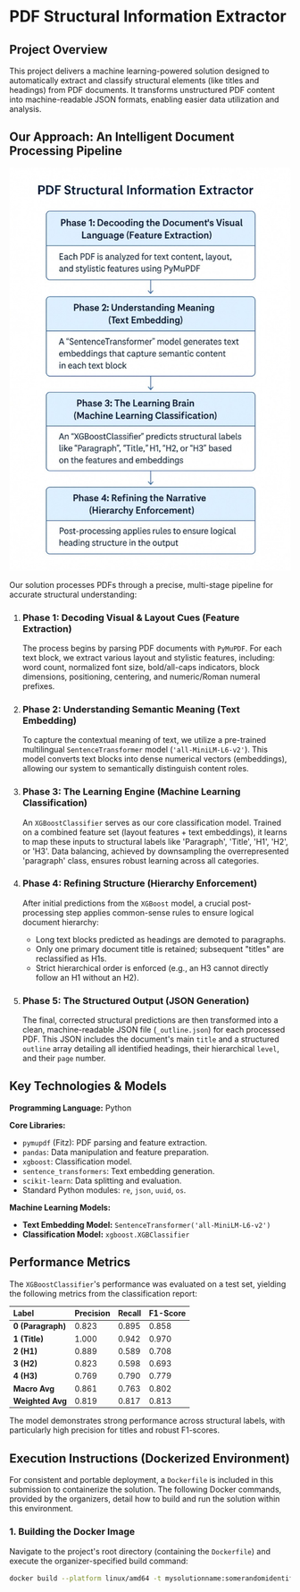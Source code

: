 # PDF Structural Information Extractor

## Project Overview

This project delivers a machine learning-powered solution designed to automatically extract and classify structural elements (like titles and headings) from PDF documents. It transforms unstructured PDF content into machine-readable JSON formats, enabling easier data utilization and analysis.

## Our Approach: An Intelligent Document Processing Pipeline

![System Flowchart](flowchart.jpeg)

Our solution processes PDFs through a precise, multi-stage pipeline for accurate structural understanding:

1.  ### Phase 1: Decoding Visual & Layout Cues (Feature Extraction)
    The process begins by parsing PDF documents with `PyMuPDF`. For each text block, we extract various layout and stylistic features, including: word count, normalized font size, bold/all-caps indicators, block dimensions, positioning, centering, and numeric/Roman numeral prefixes.

2.  ### Phase 2: Understanding Semantic Meaning (Text Embedding)
    To capture the contextual meaning of text, we utilize a pre-trained multilingual `SentenceTransformer` model (`'all-MiniLM-L6-v2'`). This model converts text blocks into dense numerical vectors (embeddings), allowing our system to semantically distinguish content roles.

3.  ### Phase 3: The Learning Engine (Machine Learning Classification)
    An `XGBoostClassifier` serves as our core classification model. Trained on a combined feature set (layout features + text embeddings), it learns to map these inputs to structural labels like 'Paragraph', 'Title', 'H1', 'H2', or 'H3'. Data balancing, achieved by downsampling the overrepresented 'paragraph' class, ensures robust learning across all categories.

4.  ### Phase 4: Refining Structure (Hierarchy Enforcement)
    After initial predictions from the `XGBoost` model, a crucial post-processing step applies common-sense rules to ensure logical document hierarchy:
    * Long text blocks predicted as headings are demoted to paragraphs.
    * Only one primary document title is retained; subsequent "titles" are reclassified as H1s.
    * Strict hierarchical order is enforced (e.g., an H3 cannot directly follow an H1 without an H2).

5.  ### Phase 5: The Structured Output (JSON Generation)
    The final, corrected structural predictions are then transformed into a clean, machine-readable JSON file (`_outline.json`) for each processed PDF. This JSON includes the document's main `title` and a structured `outline` array detailing all identified headings, their hierarchical `level`, and their `page` number.

## Key Technologies & Models

**Programming Language:** Python

**Core Libraries:**
* `pymupdf` (Fitz): PDF parsing and feature extraction.
* `pandas`: Data manipulation and feature preparation.
* `xgboost`: Classification model.
* `sentence_transformers`: Text embedding generation.
* `scikit-learn`: Data splitting and evaluation.
* Standard Python modules: `re`, `json`, `uuid`, `os`.

**Machine Learning Models:**
* **Text Embedding Model:** `SentenceTransformer('all-MiniLM-L6-v2')`
* **Classification Model:** `xgboost.XGBClassifier`

## Performance Metrics

The `XGBoostClassifier`'s performance was evaluated on a test set, yielding the following metrics from the classification report:

| Label           | Precision | Recall | F1-Score |
| :-------------- | :-------- | :----- | :------- |
| **0 (Paragraph)** | 0.823     | 0.895  | 0.858    |
| **1 (Title)** | 1.000     | 0.942  | 0.970    |
| **2 (H1)** | 0.889     | 0.589  | 0.708    |
| **3 (H2)** | 0.823     | 0.598  | 0.693    |
| **4 (H3)** | 0.769     | 0.790  | 0.779    |
| **Macro Avg** | 0.861     | 0.763  | 0.802    |
| **Weighted Avg**| 0.819     | 0.817  | 0.813    |

The model demonstrates strong performance across structural labels, with particularly high precision for titles and robust F1-scores.

## Execution Instructions (Dockerized Environment)

For consistent and portable deployment, a `Dockerfile` is included in this submission to containerize the solution. The following Docker commands, provided by the organizers, detail how to build and run the solution within this environment.

### 1. Building the Docker Image

Navigate to the project's root directory (containing the `Dockerfile`) and execute the organizer-specified build command:

```bash
docker build --platform linux/amd64 -t mysolutionname:somerandomidentifier .
